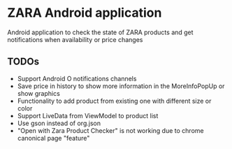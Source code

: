 # ZARA Android application

Android application to check the state of ZARA products and get notifications when availability or price changes

## TODOs
- Support Android O notifications channels
- Save price in history to show more information in the MoreInfoPopUp or show graphics
- Functionality to add product from existing one with different size or color
- Support LiveData from ViewModel to product list
- Use gson instead of org.json
- "Open with Zara Product Checker" is not working due to chrome canonical page "feature"